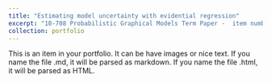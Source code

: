 ```yaml
---
title: "Estimating model uncertainty with evidential regression"
excerpt: "10-708 Probabilistic Graphical Models Term Paper -  item number 1<br/><img src='/images/500x300.png'>"
collection: portfolio
---
```


This is an item in your portfolio. It can be have images or nice text. If you name the file .md, it will be parsed as markdown. If you name the file .html, it will be parsed as HTML. 
